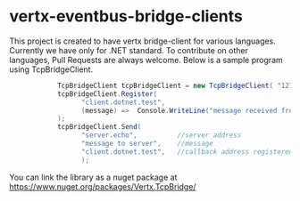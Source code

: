 # vertx-eventbus-bridge-clients
This project is created to have vertx bridge-client for various languages. Currently we have only for .NET standard. 
To contribute on other languages, Pull Requests are always welcome. Below is a sample program using TcpBridgeClient.
```cs
            TcpBridgeClient tcpBridgeClient = new TcpBridgeClient( "127.0.0.1", 7000, option);
            tcpBridgeClient.Register(
                  "client.dotnet.test",                                              //registered address
                  (message) =>  Console.WriteLine("message received from server");   //callback
            );
            tcpBridgeClient.Send(
                  "server.echo",          //server address
                  "message to server",    //message
                  "client.dotnet.test",   //callback address registered above
                  );       
```
You can link the library as a nuget package at https://www.nuget.org/packages/Vertx.TcpBridge/
